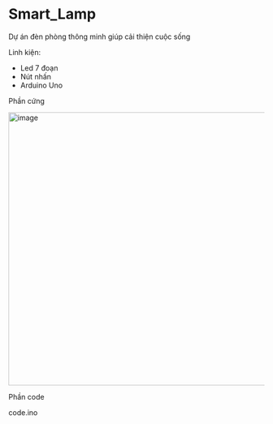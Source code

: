 # Smart_Lamp
Dự án đèn phòng thông minh giúp cải thiện cuộc sống

Linh kiện: 
+ Led 7 đoạn
+ Nút nhấn
+ Arduino Uno

Phần cứng

<img width="1069" height="539" alt="image" src="https://github.com/user-attachments/assets/b002bce4-2973-42bc-bab4-f1ed8ef39251" />

Phần code

code.ino


